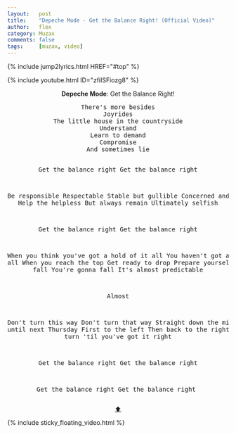 ```yaml
---
layout:   post
title:    "Depeche Mode - Get the Balance Right! (Official Video)"
author:   flex
category: Muzax
comments: false
tags:     [muzax, video]
---
```


{% include jump2lyrics.html HREF="#top" %}

{% include youtube.html ID="zfiISFiozg8" %}

<!-- break -->

<a id="top"></a>
<div id="lyrics"><div class="lyricsheader" style=""><p><center><b>Depeche Mode</b>: Get the Balance Right!</center></p></div>
<center><pre>
There's more besides
Joyrides
The little house in the countryside
Understand
Learn to demand
Compromise
And sometimes lie

Get the balance right
Get the balance right

Be responsible
Respectable
Stable but gullible
Concerned and caring
Help the helpless
But always remain
Ultimately selfish

Get the balance right
Get the balance right

When you think you've got a hold of it all
You haven't got a hold at all
When you reach the top
Get ready to drop
Prepare yourself for the fall
You're gonna fall
It's almost predictable

Almost

Don't turn this way
Don't turn that way
Straight down the middle until next Thursday
First to the left
Then back to the right
Twist and turn 'til you've got it right

Get the balance right
Get the balance right

Get the balance right
Get the balance right
</pre>
<a href="#top">⬆</a></center></div>

<div class="sticky_floating_video"></div>
{% include sticky_floating_video.html %}